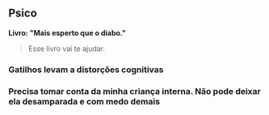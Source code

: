 ## Psico
**Livro: "Mais esperto que o diabo."**
> Esse livro vai te ajudar.

### Gatilhos levam a distorções cognitivas

### Precisa tomar conta da minha criança interna. Não pode deixar ela desamparada e com medo demais
